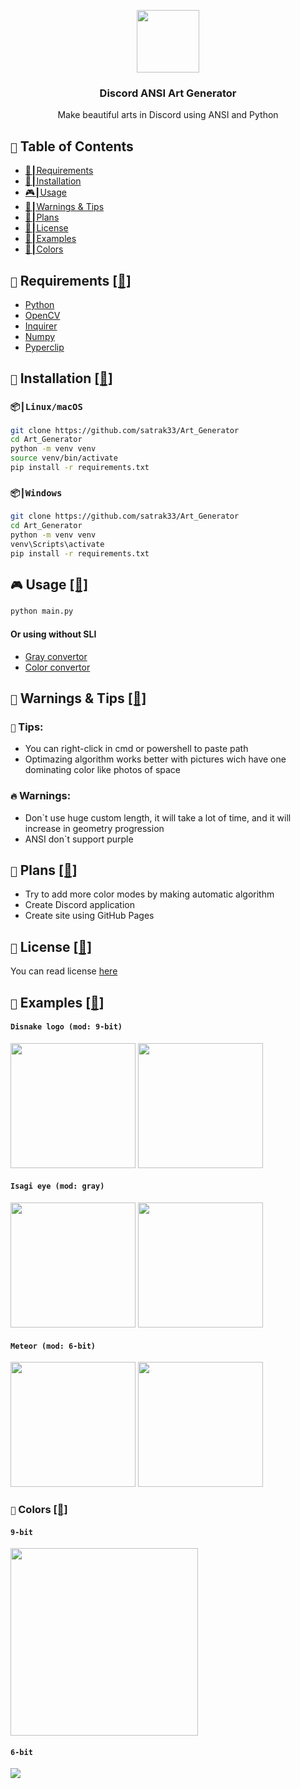 <p align="center">
    <img style="width: 100px; height: auto;" src="https://github.com/user-attachments/assets/76031be2-f446-4a19-a61c-b1fe8de98ea8">
</p>
<h3 align="center">
    Discord ANSI Art Generator
</h3>
<p align="center">
    Make beautiful arts in Discord using ANSI and Python
</p>

## `🔱` Table of Contents

- [🥽┃Requirements](#-requirements-)
- [🔮┃Installation](#-installation-)
- [🎮┃Usage](#-usage-)
- [🚧┃Warnings & Tips](#-warnings--tips-)
- [🌠┃Plans](#-plans-)
- [📝┃License](#-license-)
- [💽┃Examples](#-examples-)
- [🎨┃Colors](#-colors-)

## `🥽` Requirements [[🔱]](#-table-of-contents)

- [Python](https://www.python.org/)
- [OpenCV](https://pypi.org/project/opencv-python/)
- [Inquirer](https://pypi.org/project/inquirer/)
- [Numpy](https://pypi.org/project/numpy/)
- [Pyperclip](https://pypi.org/project/pyperclip/)

## `🔮` Installation [[🔱]](#-table-of-contents)

### `📦┃Linux/macOS`
```bash
git clone https://github.com/satrak33/Art_Generator
cd Art_Generator
python -m venv venv
source venv/bin/activate
pip install -r requirements.txt
```

### `📦┃Windows`
```bash
git clone https://github.com/satrak33/Art_Generator
cd Art_Generator
python -m venv venv
venv\Scripts\activate
pip install -r requirements.txt
```

## `🎮` Usage [[🔱]](#-table-of-contents)
```bash
python main.py
```
#### Or using without SLI
- [Gray convertor](./converters/gray.py)
- [Color convertor](./converters/color.py)

## `🚧` Warnings & Tips [[🔱]](#-table-of-contents)
### `🎈` Tips:
- You can right-click in cmd or powershell to paste path
- Optimazing algorithm works better with pictures wich have one dominating color like photos of space

### `🔥` Warnings:
- Don`t use huge custom length, it will take a lot of time, and it will increase in geometry progression
- ANSI don`t support purple

## `🌠` Plans [[🔱]](#-table-of-contents)
- Try to add more color modes by making automatic algorithm
- Create Discord application 
- Create site using GitHub Pages

## `📝` License [[🔱]](#-table-of-contents)
You can read license [here](./LICENSE) 

## `💽` Examples [[🔱]](#-table-of-contents)

#### `Disnake logo (mod: 9-bit)`
<img style="width: auto; height: 200px;" src="https://github.com/user-attachments/assets/a89ab64d-fca4-4c9f-9c3e-e111a3bf694a">
<img style="width: auto; height: 200px;" src="https://github.com/user-attachments/assets/7936102a-8671-4cea-84de-b96d9debca8f">

#### `Isagi eye (mod: gray)`
<img style="width: auto; height: 200px;" src="https://github.com/user-attachments/assets/5b3d9850-9311-4e5c-af51-879651e4dc7d">
<img style="width: auto; height: 200px;" src="https://github.com/user-attachments/assets/29630c3e-0cae-4f24-8c16-3e873581c07d">


#### `Meteor (mod: 6-bit)`
<img style="width: auto; height: 200px;" src="https://github.com/user-attachments/assets/c1667b31-3861-41e2-8141-74f922cb6c46">
<img style="width: auto; height: 200px;" src="https://github.com/user-attachments/assets/5c8f8243-8518-4f5b-aee3-d6045eb0d4fd">

### `🎨` Colors [[🔱]](#-table-of-contents)
#### `9-bit`
<img style="width: auto; height: 300px;" src="https://github.com/user-attachments/assets/57fe53f8-353f-43ef-8c6c-8076913434eb">

#### `6-bit`
<img style="width: auto; height: auto;" src="https://github.com/user-attachments/assets/7aa8c87a-5b47-476b-ac25-f64968af3042">
